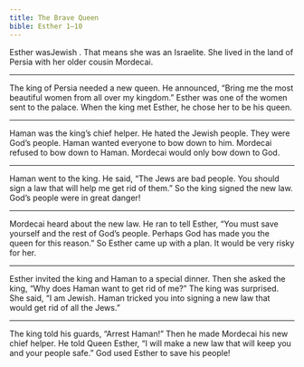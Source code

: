 ```yaml
---
title: The Brave Queen
bible: Esther 1–10
---
```


Esther wasJewish
. That means she was
an Israelite. She lived in the land of
Persia with her older cousin Mordecai.

---

The king of Persia needed a new queen.
He announced, “Bring me the most
beautiful women from all over my
kingdom.” Esther was one of the women
sent to the palace. When the king met
Esther, he chose her to be his queen.

---

Haman was the king’s chief helper.
He hated the Jewish people. They were
God’s people. Haman wanted everyone
to bow down to him. Mordecai refused
to bow down to Haman. Mordecai
would only bow down to God.

---

Haman went to the king. He said,
“The Jews are bad people. You should sign
a law that will help me get rid of them.”
So the king signed the new law.
God’s people were in great danger!

---

Mordecai heard about the new law.
He ran to tell Esther, “You must save
yourself and the rest of God’s people.
Perhaps God has made you the
queen for this reason.”
So Esther came up with a plan.
It would be very risky for her.

---

Esther invited the king and Haman to
a special dinner. Then she asked the king,
“Why does Haman want to get rid of me?”
The king was surprised. She said,
“I am Jewish. Haman tricked you into
signing a new law that would get rid
of all the Jews.”

---

The king told his guards, “Arrest Haman!”
Then he made Mordecai his new
chief helper. He told Queen Esther,
“I will make a new law that will keep
you and your people safe.”
God used Esther to save his people!

